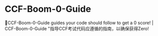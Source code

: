 # CCF-Boom-0-Guide
💩CCF-Boom-0-Guide guides your code should follow to get a 0 score! | CCF-Boom-0-Guide "指导CCF考试代码应遵循的指南，以确保获得Zero!
